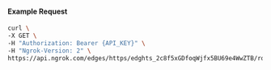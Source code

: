 <!-- Code generated for API Clients. DO NOT EDIT. -->

#### Example Request

```bash
curl \
-X GET \
-H "Authorization: Bearer {API_KEY}" \
-H "Ngrok-Version: 2" \
https://api.ngrok.com/edges/https/edghts_2c8f5xGDfoqWjfx5BU69e4WwZTB/routes/edghtsrt_2c8f5w1RbwGE8t63kmKz0bVIapz
```
